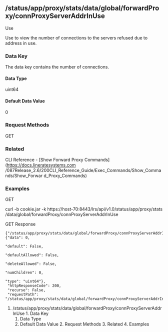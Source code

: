 ## /status/app/proxy/stats/data/global/forwardProxy/connProxyServerAddrInUse

Use

Use to view the number of connections to the servers refused due to address in
use.

### Data Key

The data key contains the number of connections.

#### Data Type

uint64

#### Default Data Value

0

### Request Methods

GET

### Related

CLI Reference - [Show Forward Proxy Commands](https://docs.lineratesystems.com
/087Release_2.6/200CLI_Reference_Guide/Exec_Commands/Show_Commands/Show_Forwar
d_Proxy_Commands)

### Examples

GET

curl -b cookie.jar -k https://host-70:8443/lrs/api/v1.0/status/app/proxy/stats
/data/global/forwardProxy/connProxyServerAddrInUse

GET Response

    
    {"/status/app/proxy/stats/data/global/forwardProxy/connProxyServerAddrInUse": {"data": 0,
                                                                                    "default": False,
                                                                                    "defaultAllowed": False,
                                                                                    "deleteAllowed": False,
                                                                                    "numChildren": 0,
                                                                                    "type": "uint64"},
     "httpResponseCode": 200,
     "recurse": False,
     "requestPath": "/status/app/proxy/stats/data/global/forwardProxy/connProxyServerAddrInUse"}
    

  1. /status/app/proxy/stats/data/global/forwardProxy/connProxyServerAddrInUse
    1. Data Key
      1. Data Type
      2. Default Data Value
    2. Request Methods
    3. Related
    4. Examples

